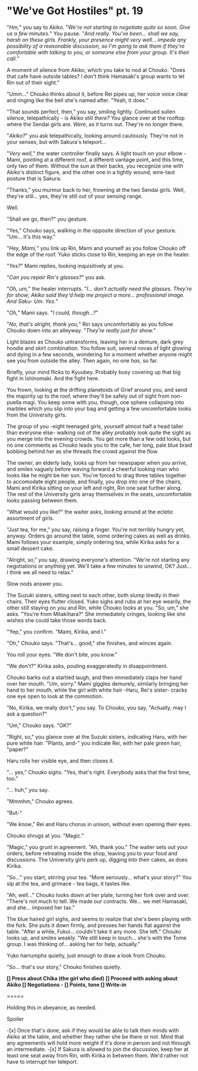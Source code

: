 # "We've Got Hostiles" pt. 19

"*Hm,*" you say to Akiko. "*We're not starting to negotiate quite so soon. Give us a few minutes.*" You pause. "*And really. You've been... shall we say, *harsh* on these girls. Frankly, your presence might very well... impede any possibility of a reasonable discussion, so I'm going to ask *them* if they're comfortable with talking to *you*, or someone else from your group. It's *their* call.*"

A moment of silence from Akiko, which you take to nod at Chouko. "Does that cafe have outside tables? I don't think Hamasaki's group wants to let Rin out of their sight."

"Umm..." Chouko thinks about it, before Rei pipes up, her voice voice clear and ringing like the bell she's named after. "Yeah, it does."

"That sounds perfect, then," you say, smiling lightly. Continued sullen silence, telepathically - is Akiko still *there?* You glance over at the rooftop where the Sendai girls are. *Were*, as it turns out. They're no longer there.

"*Akiko?*" you ask telepathically, looking around cautiously. They're not in your senses, but with Sakura's teleport...

"*Very well,*" the water controller finally says. A light touch on your elbow - Mami, pointing at a different roof, a different vantage point, and this time, only two of them. Without the sun at their backs, you recognize one with Akiko's distinct figure, and the other one in a tightly wound, wire-taut posture that is Sakura.

"Thanks," you murmur back to her, frowning at the two Sendai girls. Well, they're still... yes, they're still out of your sensing range.

Well.

"Shall we go, then?" you gesture.

"Yes," Chouko says, walking in the opposite direction of your gesture. "Um... it's this way."

"*Hey, Mami,*" you link up Rin, Mami and yourself as you follow Chouko off the edge of the roof. Yuko sticks close to Rin, keeping an eye on the healer.

"*Yes?*" Mami replies, looking inquisitively at you.

"*Can you repair Rin's glasses?*" you ask.

"*Oh, um,*" the healer interrupts. "*I... don't actually need the glasses. They're for show; Akiko said they'd help me project a more... professional image. And Saku- Um. Yes.*"

"*Oh,*" Mami says. "*I could, though...?*"

"*No, that's alright, thank you,*" Rin says uncomfortably as you follow Chouko down into an alleyway. "*They're really just for show.*"

Light blazes as Chouko untransforms, leaving her in a demure, dark grey hoodie and skirt combination. You follow suit, several novas of light glowing and dying in a few seconds, wondering for a moment whether anyone might see you from outside the alley. Then again, no one *has*, so far.

Briefly, your mind flicks to Kyuubey. Probably busy covering up that big fight in Ishinomaki. And the fight here.

You frown, looking at the drifting planetoids of Grief around you, and send the majority up to the roof, where they'll be safely out of sight from non-puella magi. You keep some with you, though, one sphere collapsing into marbles which you slip into your bag and getting a few uncomfortable looks from the University girls.

The group of you -eight teenaged girls, yourself almost half a head taller than everyone else- walking out of the alley probably look quite the sight as you merge into the evening crowds. You get more than a few odd looks, but no one comments as Chouko leads you to the cafe, her long, pale blue braid bobbing behind her as she threads the crowd against the flow.

The owner, an elderly lady, looks up from her newspaper when you arrive, and smiles vaguely before waving forward a cheerful looking man who looks like he might be her son. You're forced to drag three tables together to accomodate eight people, and finally, you drop into one of the chairs, Mami and Kirika sitting on your left and right, Rin one seat further along. The rest of the University girls array themselves in the seats, uncomfortable looks passing between them.

"What would you like?" the waiter asks, looking around at the ecletic assortment of girls.

"Just tea, for me," you say, raising a finger. You're not terribly hungry yet, anyway. Orders go around the table, some ordering cakes as well as drinks. Mami follows your example, simply ordering tea, while Kirika asks for a small dessert cake.

"Alright, so," you say, drawing everyone's attention. "We're not starting any negotiations or anything yet. We'll take a few minutes to unwind, OK? Just... I think we all need to relax."

Slow nods answer you.

The Suzuki sisters, sitting next to each other, both slump tiredly in their chairs. Their eyes flutter closed. Yuko sighs and rubs at her eye wearily, the other still staying on you and Rin, while Chouko looks at you. "So, um," she asks. "You're from Mitakihara?" She immediately cringes, looking like she wishes she could take those words back.

"Yep," you confirm. "Mami, Kirika, and I."

"Oh," Chouko says. "That's... good," she finishes, and winces again.

You roll your eyes. "We don't bite, you know."

"We don't?" Kirika asks, pouting exaggeratedly in disappointment.

Chouko barks out a startled laugh, and then immediately claps her hand over her mouth. "Um, sorry." Mami giggles demurely, similarly bringing her hand to her mouth, while the girl with white hair -Haru, Rei's sister- cracks one eye open to look at the commotion.

"No, Kirika, we really don't," you say. To Chouko, you say, "Actually, may I ask a question?"

"Um," Chouko says. "OK?"

"Right, so," you glance over at the Suzuki sisters, indicating Haru, with her pure white hair. "Plants, and-" you indicate Rei, with her pale *green* hair, "paper?"

Haru rolls her visible eye, and then closes it.

"... yes," Chouko sighs. "Yes, that's right. Everybody asks that the first time, too."

"... huh," you say.

"Mmmhm," Chouko agrees.

"But-"

"We *know*," Rei and Haru chorus in unison, without even opening their eyes.

Chouko shrugs at you. "Magic."

"Magic," you grunt in agreement. "Ah, thank you." The waiter sets out your orders, before retreating inside the shop, leaving you to your food and discussions. The University girls perk up, digging into their cakes, as does Kirika.

"So..." you start, stirring your tea. "More seriously... what's your story?" You sip at the tea, and grimace - tea bags, it tastes like.

"Ah, well..." Chouko looks down at her plate, turning her fork over and over. "There's not much to tell. We made our contracts. We... we met Hamasaki, and she... imposed her tax."

The blue haired girl sighs, and seems to realize that she's been playing with the fork. She puts it down firmly, and presses her hands flat against the table. "After a while, Fukui... couldn't take it any more. She left." Chouko looks up, and smiles weakly. "We still keep in touch... she's with the Tome group. I was thinking of... asking her for help, actually."

Yuko harrumphs quietly, just enough to draw a look from Chouko.

"So... that's our story," Chouko finishes quietly.

**\[] Press about Chika (the girl who died)
\[] Proceed with asking about Akiko
\[] Negotiations
\- \[] Points, tone
\[] Write-in**

\=====​

Holding this in abeyance, as needed.

Spoiler

\-\[x] Once that's done, ask if they would be able to talk their minds with Akiko at the table, and whether they rather she be there or not. Mind that any agreements will hold more weight if it's done in person and not through an intermediate.
\-\[x] If Sakura is allowed to join the discussion, keep her at least one seat away from Rin, with Kirika in between them. We'd rather not have to interrupt her teleport.
